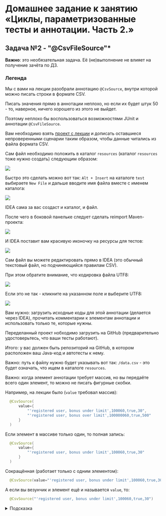# Домашнее задание к занятию «Циклы, параметризованные тесты и аннотации. Часть 2.»

## Задача №2 - "@CsvFileSource"*

**Важно**: это необязательная задача. Её (не)выполнение не влияет на получение зачёта по ДЗ.

### Легенда

Мы с вами на лекции разобрали аннотацию `@CsvSource`, внутри которой можно писать строки в формате CSV.

Писать значения прямо в аннотации неплохо, но если их будет штук 50 - то, наверное, ничего хорошего из этого не выйдет.

Поэтому неплохо бы воспользоваться возможностями JUnit и аннотации `@CsvFileSource`.

Вам необходимо взять [проект с лекции](https://github.com/netology-code/javaqa-code/tree/master/2.4_params/bonus-calculator) и дописать оставшиеся непроверенными сценарии таким образом, чтобы данные читались из файла формата CSV.

Сам файл необходимо положить в каталог `resources` (каталог `resources` тоже нужно создать) следующим образом:

![](pic/test-resources.png)

Быстро это сделать можно вот так: `Alt + Insert` на каталоге `test` выбираете `New File` и дальше вводите имя файла вместе с именем каталога:

![](pic/fast-creation.png)

IDEA сама за вас создаст и каталог, и файл.

После чего в боковой панельке следует сделать reimport Maven-проекта:

![](pic/reimport.png)

И IDEA поставит вам красивую иконочку на ресурсы для тестов:

![](pic/test-resources-imported.png)

Сам файл вы можете редактировать прямо в IDEA (это обычный текстовый файл, но подчиняющийся правилам CSV).

При этом обратите внимание, что кодировка файла UTF8:

![](pic/encoding.png)

Если это не так - кликните на указанном поле и выберите UTF8:

![](pic/utf8.png)

Вам нужно: загрузить исходные коды для этой аннотации (делается через IDEA), прочитать комментарии к элементам аннотации и использовать только те, которые нужны.

Переделанный проект нобходимо загрузить на GitHub (предварительно удостоверьтесь, что ваши тесты работают).

Итого: у вас должен быть репозиторий на GitHub, в котором расположен ваш Java-код и автотесты к нему.

Важно: путь к файлу нужно будет указывать вот так: `/data.csv` - это будет означать, что ищем в каталоге `resources`.

Важно: когда элемент аннотации требует массив, но вы передаёте всего один элемент, то можно не писать фигурные скобки.

Например, на лекции было (`value` требовал массив):
```java
  @CsvSource(
      value={
          "'registered user, bonus under limit',100060,true,30",
          "'registered user, bonus over limit',100000060,true,500"
      }
  )
```

Если элемент в массиве только один, то полная запись:
```java
  @CsvSource(
      value={
          "'registered user, bonus under limit',100060,true,30"
      }
  )
```

Сокращённая (работает только с одним элементом):
```java
  @CsvSource(value="'registered user, bonus under limit',100060,true,30")
```

А если вы везунчик и элемент ещё и называется `value`, то:
```java
  @CsvSource("'registered user, bonus under limit',100060,true,30")
```

<details>
  <summary>Подсказка</summary>
  
  Использованная аннотация должна выглядеть следующим образом:
  ```java
  @CsvFileSource(resources = "/data.csv")
  ```
</details>
